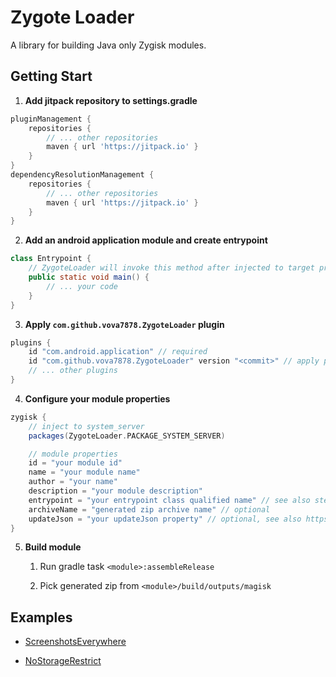# Zygote Loader

A library for building Java only Zygisk modules.

## Getting Start

1. **Add jitpack repository to settings.gradle**

```groovy
pluginManagement {
    repositories {
        // ... other repositories 
        maven { url 'https://jitpack.io' }
    }
}
dependencyResolutionManagement {
    repositories {
        // ... other repositories 
        maven { url 'https://jitpack.io' }
    }
}
```

2. **Add an android application module and create entrypoint**

```java
class Entrypoint {
    // ZygoteLoader will invoke this method after injected to target process
    public static void main() {
        // ... your code
    }
}
```

3. **Apply `com.github.vova7878.ZygoteLoader` plugin**

```groovy
plugins {
    id "com.android.application" // required
    id "com.github.vova7878.ZygoteLoader" version "<commit>" // apply plugin
    // ... other plugins
}
```

4. **Configure your module properties**

```groovy
zygisk {
    // inject to system_server
    packages(ZygoteLoader.PACKAGE_SYSTEM_SERVER)

    // module properties
    id = "your module id"
    name = "your module name"
    author = "your name"
    description = "your module description"
    entrypoint = "your entrypoint class qualified name" // see also step 2
    archiveName = "generated zip archive name" // optional
    updateJson = "your updateJson property" // optional, see also https://topjohnwu.github.io/Magisk/guides.html#moduleprop
}
```

5. **Build module**

    1. Run gradle task `<module>:assembleRelease`

    2. Pick generated zip from `<module>/build/outputs/magisk`

## Examples

- [ScreenshotsEverywhere](https://github.com/vova7878-modules/ScreenshotsEverywhere)

- [NoStorageRestrict](https://github.com/vova7878-modules/NoStorageRestrict)
